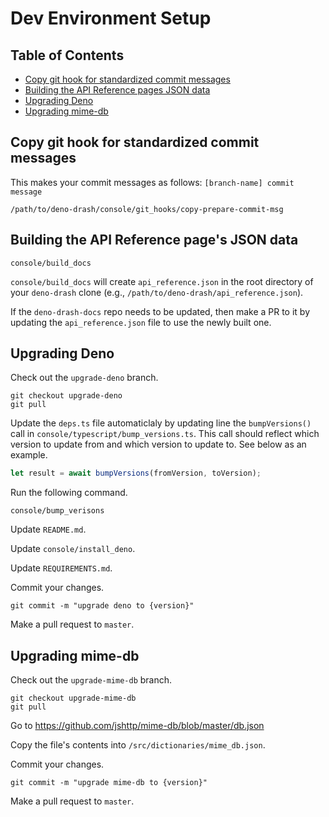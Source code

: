 # Dev Environment Setup

## Table of Contents

* [Copy git hook for standardized commit messages](#copy-git-hook-for-standardized-commit-messages)
* [Building the API Reference pages JSON data](#building-the-api-reference-pages-json-data)
* [Upgrading Deno](#upgrading-deno)
* [Upgrading mime-db](#upgrading-mime-db)

## Copy git hook for standardized commit messages

This makes your commit messages as follows: `[branch-name] commit message`

```shell
/path/to/deno-drash/console/git_hooks/copy-prepare-commit-msg
```

## Building the API Reference page's JSON data

```shell
console/build_docs
```

`console/build_docs` will create `api_reference.json` in the root directory of your `deno-drash` clone (e.g., `/path/to/deno-drash/api_reference.json`).

If the `deno-drash-docs` repo needs to be updated, then make a PR to it by updating the `api_reference.json` file to use the newly built one.

## Upgrading Deno

Check out the `upgrade-deno` branch.

```
git checkout upgrade-deno
git pull
```

Update the `deps.ts` file automaticlaly by updating line the `bumpVersions()` call in `console/typescript/bump_versions.ts`. This call should reflect which version to update from and which version to update to. See below as an example.

```typescript
let result = await bumpVersions(fromVersion, toVersion);
```

Run the following command.

```
console/bump_verisons
```

Update `README.md`.

Update `console/install_deno`.

Update `REQUIREMENTS.md`.

Commit your changes.

```
git commit -m "upgrade deno to {version}"
```

Make a pull request to `master`.

## Upgrading mime-db

Check out the `upgrade-mime-db` branch.

```
git checkout upgrade-mime-db
git pull
```

Go to https://github.com/jshttp/mime-db/blob/master/db.json

Copy the file's contents into `/src/dictionaries/mime_db.json`.

Commit your changes.

```
git commit -m "upgrade mime-db to {version}"
```

Make a pull request to `master`.
